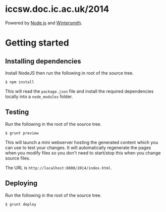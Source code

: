 # iccsw.doc.ic.ac.uk/2014

Powered by [Node.js](http://nodejs.org/) and
[Wintersmith](http://jnordberg.github.com/wintersmith/).

# Getting started

## Installing dependencies

Install NodeJS then run the following in root of the source tree.

```
$ npm install
```
This will read the ``package.json`` file and install the required
dependencies locally into a ``node_modules`` folder.

## Testing

Run the following in the root of the source tree.

```
$ grunt preview
```

This will launch a mini webserver hosting the generated content which you can
use to test your changes. It will automatically regenerate the pages when you
modify files so you don't need to start/stop this when you change source files.

The URL is ``http://localhost:8080/2014/index.html``.

## Deploying

Run the following in the root of the source tree.

```
$ grunt deploy
```
